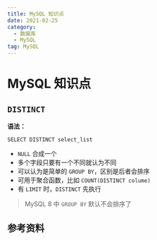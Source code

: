 ```yaml
---
title: MySQL 知识点
date: 2021-02-25
category:
  - 数据库
  - MySQL
tag: MySQL
---
```


# MySQL 知识点

## `DISTINCT`

**语法：**

```mysql
SELECT DISTINCT select_list
```

-   `NULL` 合成一个
-   多个字段只要有一个不同就认为不同
-   可以认为是简单的 `GROUP BY`，区别是后者会排序
-   可用于聚合函数，比如 `COUNT(DISTINCT colume)`
-   有 `LIMIT` 时，`DISTINCT` 先执行

>   MySQL 8 中 `GROUP BY` 默认不会排序了

## 参考资料

[^1]: [MySQL Tutorial](https://www.mysqltutorial.org/)